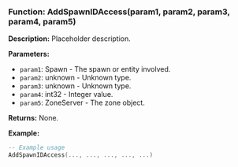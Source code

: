 ### Function: AddSpawnIDAccess(param1, param2, param3, param4, param5)

**Description:**
Placeholder description.

**Parameters:**
- `param1`: Spawn - The spawn or entity involved.
- `param2`: unknown - Unknown type.
- `param3`: unknown - Unknown type.
- `param4`: int32 - Integer value.
- `param5`: ZoneServer - The zone object.

**Returns:** None.

**Example:**

```lua
-- Example usage
AddSpawnIDAccess(..., ..., ..., ..., ...)
```
